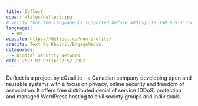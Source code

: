 ```yaml
---
title: Deflect
cover: /files/deflect.jpg
# Verify that the language is supported before adding its ISO 639-1 code here. without the country code, i.e. ms instead of ms_MY.
languages:
  - en
website: https://deflect.ca/non-profits/
credits: Text by Khairil/EngageMedia.
categories:
  - Digital Security Network
date: 2023-02-03T16:22:52.208Z
---
```

Deflect is a project by eQualitie – a Canadian company developing open and reusable systems with a focus on privacy, online security and freedom of association. It offers free distributed denial of service (DDoS) protection and managed WordPress hosting to civil society groups and individuals.